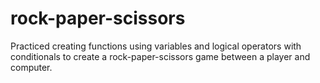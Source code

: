 # rock-paper-scissors

Practiced creating functions using variables and logical operators with conditionals to create a rock-paper-scissors game between a player and computer. 